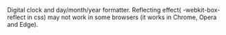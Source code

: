 Digital clock and day/month/year formatter.
Reflecting effect( -webkit-box-reflect in css) may not work in some browsers (it works in Chrome, Opera and Edge). 
